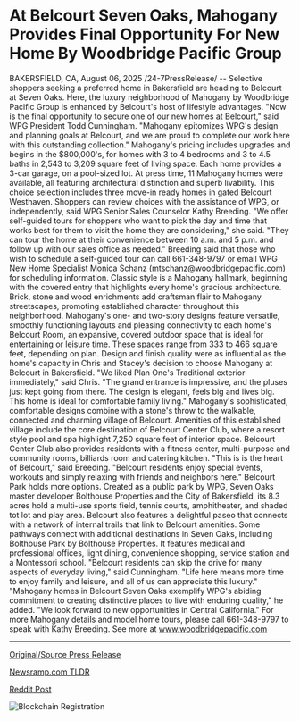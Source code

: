 # At Belcourt Seven Oaks, Mahogany Provides Final Opportunity For New Home By Woodbridge Pacific Group

BAKERSFIELD, CA, August 06, 2025 /24-7PressRelease/ -- Selective shoppers seeking a preferred home in Bakersfield are heading to Belcourt at Seven Oaks. Here, the luxury neighborhood of Mahogany by Woodbridge Pacific Group is enhanced by Belcourt's host of lifestyle advantages.   "Now is the final opportunity to secure one of our new homes at Belcourt," said WPG President Todd Cunningham. "Mahogany epitomizes WPG's design and planning goals at Belcourt, and we are proud to complete our work here with this outstanding collection."  Mahogany's pricing includes upgrades and begins in the $800,000's, for homes with 3 to 4 bedrooms and 3 to 4.5 baths in 2,543 to 3,209 square feet of living space. Each home provides a 3-car garage, on a pool-sized lot.   At press time, 11 Mahogany homes were available, all featuring architectural distinction and superb livability. This choice selection includes three move-in ready homes in gated Belcourt Westhaven.  Shoppers can review choices with the assistance of WPG, or independently, said WPG Senior Sales Counselor Kathy Breeding. "We offer self-guided tours for shoppers who want to pick the day and time that works best for them to visit the home they are considering," she said. "They can tour the home at their convenience between 10 a.m. and 5 p.m. and follow up with our sales office as needed."  Breeding said that those who wish to schedule a self-guided tour can call 661-348-9797 or email WPG New Home Specialist Monica Schanz (mtschanz@woodbridgepacific.com) for scheduling information.  Classic style is a Mahogany hallmark, beginning with the covered entry that highlights every home's gracious architecture. Brick, stone and wood enrichments add craftsman flair to Mahogany streetscapes, promoting established character throughout this neighborhood.   Mahogany's one- and two-story designs feature versatile, smoothly functioning layouts and pleasing connectivity to each home's Belcourt Room, an expansive, covered outdoor space that is ideal for entertaining or leisure time. These spaces range from 333 to 466 square feet, depending on plan.   Design and finish quality were as influential as the home's capacity in Chris and Stacey's decision to choose Mahogany at Belcourt in Bakersfield. "We liked Plan One's Traditional exterior immediately," said Chris. "The grand entrance is impressive, and the pluses just kept going from there. The design is elegant, feels big and lives big. This home is ideal for comfortable family living."  Mahogany's sophisticated, comfortable designs combine with a stone's throw to the walkable, connected and charming village of Belcourt. Amenities of this established village include the core destination of Belcourt Center Club, where a resort style pool and spa highlight 7,250 square feet of interior space.   Belcourt Center Club also provides residents with a fitness center, multi-purpose and community rooms, billiards room and catering kitchen. "This is is the heart of Belcourt," said Breeding. "Belcourt residents enjoy special events, workouts and simply relaxing with friends and neighbors here."  Belcourt Park holds more options. Created as a public park by WPG, Seven Oaks master developer Bolthouse Properties and the City of Bakersfield, its 8.3 acres hold a multi-use sports field, tennis courts, amphitheater, and shaded tot lot and play area.   Belcourt also features a delightful paseo that connects with a network of internal trails that link to Belcourt amenities. Some pathways connect with additional destinations in Seven Oaks, including Bolthouse Park by Bolthouse Properties. It features medical and professional offices, light dining, convenience shopping, service station and a Montessori school.  "Belcourt residents can skip the drive for many aspects of everyday living," said Cunningham. "Life here means more time to enjoy family and leisure, and all of us can appreciate this luxury."  "Mahogany homes in Belcourt Seven Oaks exemplify WPG's abiding commitment to creating distinctive places to live with enduring quality," he added. "We look forward to new opportunities in Central California."  For more Mahogany details and model home tours, please call 661-348-9797 to speak with Kathy Breeding. See more at www.woodbridgepacific.com 

---

[Original/Source Press Release](https://www.24-7pressrelease.com/press-release/525610/at-belcourt-seven-oaks-mahogany-provides-final-opportunity-for-new-home-by-woodbridge-pacific-group)
                    

[Newsramp.com TLDR](https://newsramp.com/curated-news/final-chance-to-own-a-luxury-home-in-bakersfield-s-belcourt-at-seven-oaks/de83c3a66be0da6dd9f3d610e7bffb31) 

 



[Reddit Post](https://www.reddit.com/r/RealEstate_NewsRamp/comments/1miy6fy/final_chance_to_own_a_luxury_home_in_bakersfields/) 



![Blockchain Registration](https://cdn.newsramp.app/24-7PressRelease/qrcode/258/6/lily7U23.webp)